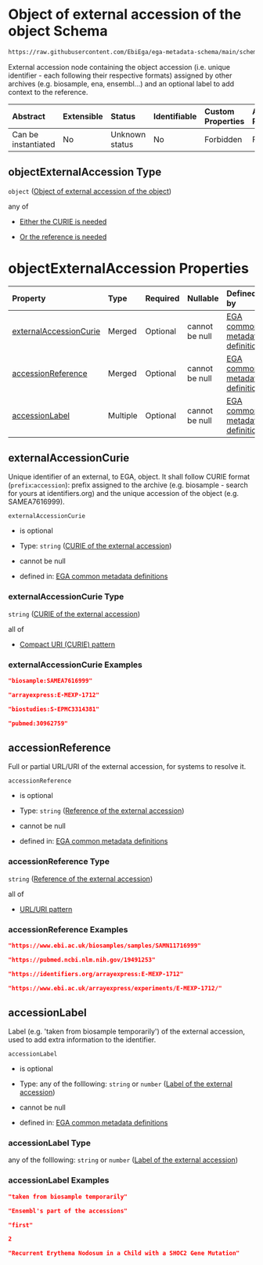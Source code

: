 # Object of external accession of the object Schema

```txt
https://raw.githubusercontent.com/EbiEga/ega-metadata-schema/main/schemas/EGA.common-definitions.json#/definitions/objectExternalAccession
```

External accession node containing the object accession (i.e. unique identifier -  each following their respective formats) assigned by other archives (e.g. biosample, ena, ensembl...) and an optional label to add context to the reference.

| Abstract            | Extensible | Status         | Identifiable | Custom Properties | Additional Properties | Access Restrictions | Defined In                                                                                           |
| :------------------ | :--------- | :------------- | :----------- | :---------------- | :-------------------- | :------------------ | :--------------------------------------------------------------------------------------------------- |
| Can be instantiated | No         | Unknown status | No           | Forbidden         | Forbidden             | none                | [EGA.common-definitions.json\*](../../../schemas/EGA.common-definitions.json "open original schema") |

## objectExternalAccession Type

`object` ([Object of external accession of the object](ega-12-definitions-object-of-external-accession-of-the-object.md))

any of

*   [Either the CURIE is needed](ega-12-definitions-object-of-external-accession-of-the-object-anyof-either-the-curie-is-needed.md "check type definition")

*   [Or the reference is needed](ega-12-definitions-object-of-external-accession-of-the-object-anyof-or-the-reference-is-needed.md "check type definition")

# objectExternalAccession Properties

| Property                                          | Type     | Required | Nullable       | Defined by                                                                                                                                                                                                                                                                                                                    |
| :------------------------------------------------ | :------- | :------- | :------------- | :---------------------------------------------------------------------------------------------------------------------------------------------------------------------------------------------------------------------------------------------------------------------------------------------------------------------------- |
| [externalAccessionCurie](#externalaccessioncurie) | Merged   | Optional | cannot be null | [EGA common metadata definitions](ega-12-definitions-object-of-external-accession-of-the-object-properties-curie-of-the-external-accession.md "https://raw.githubusercontent.com/EbiEga/ega-metadata-schema/main/schemas/EGA.common-definitions.json#/definitions/objectExternalAccession/properties/externalAccessionCurie") |
| [accessionReference](#accessionreference)         | Merged   | Optional | cannot be null | [EGA common metadata definitions](ega-12-definitions-object-of-external-accession-of-the-object-properties-reference-of-the-external-accession.md "https://raw.githubusercontent.com/EbiEga/ega-metadata-schema/main/schemas/EGA.common-definitions.json#/definitions/objectExternalAccession/properties/accessionReference") |
| [accessionLabel](#accessionlabel)                 | Multiple | Optional | cannot be null | [EGA common metadata definitions](ega-12-definitions-object-of-external-accession-of-the-object-properties-label-of-the-external-accession.md "https://raw.githubusercontent.com/EbiEga/ega-metadata-schema/main/schemas/EGA.common-definitions.json#/definitions/objectExternalAccession/properties/accessionLabel")         |

## externalAccessionCurie

Unique identifier of an external, to EGA, object. It shall follow CURIE format (`prefix`:`accession`): prefix assigned to the archive (e.g. biosample - search for yours at identifiers.org) and the unique accession of the object (e.g. SAMEA7616999).

`externalAccessionCurie`

*   is optional

*   Type: `string` ([CURIE of the external accession](ega-12-definitions-object-of-external-accession-of-the-object-properties-curie-of-the-external-accession.md))

*   cannot be null

*   defined in: [EGA common metadata definitions](ega-12-definitions-object-of-external-accession-of-the-object-properties-curie-of-the-external-accession.md "https://raw.githubusercontent.com/EbiEga/ega-metadata-schema/main/schemas/EGA.common-definitions.json#/definitions/objectExternalAccession/properties/externalAccessionCurie")

### externalAccessionCurie Type

`string` ([CURIE of the external accession](ega-12-definitions-object-of-external-accession-of-the-object-properties-curie-of-the-external-accession.md))

all of

*   [Compact URI (CURIE) pattern](ega-12-definitions-object-of-external-accession-of-the-object-properties-curie-of-the-external-accession-allof-compact-uri-curie-pattern.md "check type definition")

### externalAccessionCurie Examples

```json
"biosample:SAMEA7616999"
```

```json
"arrayexpress:E-MEXP-1712"
```

```json
"biostudies:S-EPMC3314381"
```

```json
"pubmed:30962759"
```

## accessionReference

Full or partial URL/URI of the external accession, for systems to resolve it.

`accessionReference`

*   is optional

*   Type: `string` ([Reference of the external accession](ega-12-definitions-object-of-external-accession-of-the-object-properties-reference-of-the-external-accession.md))

*   cannot be null

*   defined in: [EGA common metadata definitions](ega-12-definitions-object-of-external-accession-of-the-object-properties-reference-of-the-external-accession.md "https://raw.githubusercontent.com/EbiEga/ega-metadata-schema/main/schemas/EGA.common-definitions.json#/definitions/objectExternalAccession/properties/accessionReference")

### accessionReference Type

`string` ([Reference of the external accession](ega-12-definitions-object-of-external-accession-of-the-object-properties-reference-of-the-external-accession.md))

all of

*   [URL/URI pattern](ega-12-definitions-object-of-external-accession-of-the-object-properties-reference-of-the-external-accession-allof-urluri-pattern.md "check type definition")

### accessionReference Examples

```json
"https://www.ebi.ac.uk/biosamples/samples/SAMN11716999"
```

```json
"https://pubmed.ncbi.nlm.nih.gov/19491253"
```

```json
"https://identifiers.org/arrayexpress:E-MEXP-1712"
```

```json
"https://www.ebi.ac.uk/arrayexpress/experiments/E-MEXP-1712/"
```

## accessionLabel

Label (e.g. 'taken from biosample temporarily') of the external accession, used to add extra information to the identifier.

`accessionLabel`

*   is optional

*   Type: any of the folllowing: `string` or `number` ([Label of the external accession](ega-12-definitions-object-of-external-accession-of-the-object-properties-label-of-the-external-accession.md))

*   cannot be null

*   defined in: [EGA common metadata definitions](ega-12-definitions-object-of-external-accession-of-the-object-properties-label-of-the-external-accession.md "https://raw.githubusercontent.com/EbiEga/ega-metadata-schema/main/schemas/EGA.common-definitions.json#/definitions/objectExternalAccession/properties/accessionLabel")

### accessionLabel Type

any of the folllowing: `string` or `number` ([Label of the external accession](ega-12-definitions-object-of-external-accession-of-the-object-properties-label-of-the-external-accession.md))

### accessionLabel Examples

```json
"taken from biosample temporarily"
```

```json
"Ensembl's part of the accessions"
```

```json
"first"
```

```json
2
```

```json
"Recurrent Erythema Nodosum in a Child with a SHOC2 Gene Mutation"
```
